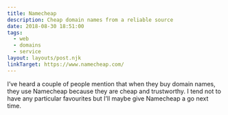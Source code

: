 ```yaml
---
title: Namecheap
description: Cheap domain names from a reliable source
date: 2018-08-30 18:51:00
tags: 
  - web
  - domains
  - service
layout: layouts/post.njk
linkTarget: https://www.namecheap.com/
---
```

I’ve heard a couple of people mention that when they buy domain names, they use Namecheap because they are cheap and trustworthy. I tend not to have any particular favourites but I’ll maybe give Namecheap a go next time.